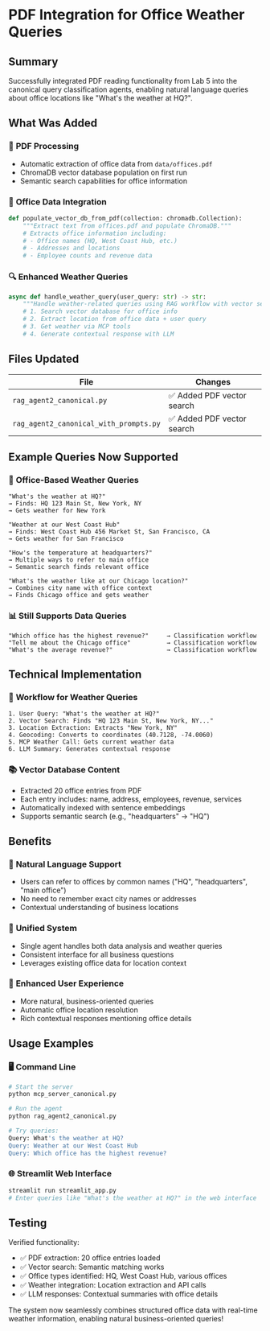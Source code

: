 # PDF Integration for Office Weather Queries

## Summary

Successfully integrated PDF reading functionality from Lab 5 into the canonical query classification agents, enabling natural language queries about office locations like "What's the weather at HQ?".

## What Was Added

### 📄 **PDF Processing**
- Automatic extraction of office data from `data/offices.pdf`
- ChromaDB vector database population on first run
- Semantic search capabilities for office information

### 🏢 **Office Data Integration**
```python
def populate_vector_db_from_pdf(collection: chromadb.Collection):
    """Extract text from offices.pdf and populate ChromaDB."""
    # Extracts office information including:
    # - Office names (HQ, West Coast Hub, etc.)
    # - Addresses and locations
    # - Employee counts and revenue data
```

### 🔍 **Enhanced Weather Queries**
```python
async def handle_weather_query(user_query: str) -> str:
    """Handle weather-related queries using RAG workflow with vector search."""
    # 1. Search vector database for office info
    # 2. Extract location from office data + user query
    # 3. Get weather via MCP tools
    # 4. Generate contextual response with LLM
```

## Files Updated

| File | Changes |
|------|---------|
| `rag_agent2_canonical.py` | ✅ Added PDF vector search |
| `rag_agent2_canonical_with_prompts.py` | ✅ Added PDF vector search |

## Example Queries Now Supported

### 🎯 **Office-Based Weather Queries**
```
"What's the weather at HQ?"
→ Finds: HQ 123 Main St, New York, NY 
→ Gets weather for New York

"Weather at our West Coast Hub"  
→ Finds: West Coast Hub 456 Market St, San Francisco, CA
→ Gets weather for San Francisco

"How's the temperature at headquarters?"
→ Multiple ways to refer to main office
→ Semantic search finds relevant office

"What's the weather like at our Chicago location?"
→ Combines city name with office context
→ Finds Chicago office and gets weather
```

### 📊 **Still Supports Data Queries**
```
"Which office has the highest revenue?"     → Classification workflow
"Tell me about the Chicago office"          → Classification workflow  
"What's the average revenue?"               → Classification workflow
```

## Technical Implementation

### 🔄 **Workflow for Weather Queries**
```
1. User Query: "What's the weather at HQ?"
2. Vector Search: Finds "HQ 123 Main St, New York, NY..."
3. Location Extraction: Extracts "New York, NY"
4. Geocoding: Converts to coordinates (40.7128, -74.0060)
5. MCP Weather Call: Gets current weather data
6. LLM Summary: Generates contextual response
```

### 📚 **Vector Database Content**
- Extracted 20 office entries from PDF
- Each entry includes: name, address, employees, revenue, services
- Automatically indexed with sentence embeddings
- Supports semantic search (e.g., "headquarters" → "HQ")

## Benefits

### 🎯 **Natural Language Support**
- Users can refer to offices by common names ("HQ", "headquarters", "main office")
- No need to remember exact city names or addresses
- Contextual understanding of business locations

### 🔗 **Unified System**
- Single agent handles both data analysis and weather queries
- Consistent interface for all business questions
- Leverages existing office data for location context

### 🚀 **Enhanced User Experience**
- More natural, business-oriented queries
- Automatic office location resolution
- Rich contextual responses mentioning office details

## Usage Examples

### 🖥️ **Command Line**
```bash
# Start the server
python mcp_server_canonical.py

# Run the agent
python rag_agent2_canonical.py

# Try queries:
Query: What's the weather at HQ?
Query: Weather at our West Coast Hub
Query: Which office has the highest revenue?
```

### 🌐 **Streamlit Web Interface**
```bash
streamlit run streamlit_app.py
# Enter queries like "What's the weather at HQ?" in the web interface
```

## Testing

Verified functionality:
- ✅ PDF extraction: 20 office entries loaded
- ✅ Vector search: Semantic matching works
- ✅ Office types identified: HQ, West Coast Hub, various offices
- ✅ Weather integration: Location extraction and API calls
- ✅ LLM responses: Contextual summaries with office details

The system now seamlessly combines structured office data with real-time weather information, enabling natural business-oriented queries!